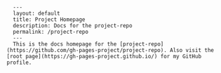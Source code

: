       ---
      layout: default
      title: Project Homepage
      description: Docs for the project-repo
      permalink: /project-repo
      ---
      This is the docs homepage for the [project-repo](https://github.com/gh-pages-project/project-repo). Also visit the [root page](https://gh-pages-project.github.io/) for my GitHub profile.
